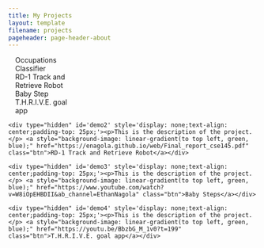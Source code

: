 ```yaml
---
title: My Projects
layout: template
filename: projects
pageheader: page-header-about
--- 
```

<ul style="margin-left: 0; padding-left: 0;display: block;">
  <li style="display: block;padding-left:1em;width: 25%;"><a onclick="toggleNav('1')" id='1'>Occupations Classifier</a></li>
  <li style="display: block;padding-left:1em;width: 25%;"><a onclick="toggleNav('2')" id='2'>RD-1 Track and Retrieve Robot</a></li>
  <li style="display: block;padding-left:1em;width: 25%;"><a onclick="toggleNav('3')" id='3'>Baby Step</a></li>
  <li style="display: block;padding-left:1em;width: 25%;"><a onclick="toggleNav('4')" id='4'>T.H.R.I.V.E. goal app</a></li>
</ul>

<body>
    <div type="hidden" id='demo' style='display: none;text-align: center;padding-top: 25px;'><p>This is the description of the project.</p> <a style="background-image: linear-gradient(to top left, green, blue);" href="https://enagola.github.io/web/CSE203B.pdf" type="application/pdf" class="btn">Occupations Classifier</a></div>
    
    <div type="hidden" id='demo2' style='display: none;text-align: center;padding-top: 25px;'><p>This is the description of the project.</p> <a style="background-image: linear-gradient(to top left, green, blue);" href="https://enagola.github.io/web/Final_report_cse145.pdf" class="btn">RD-1 Track and Retrieve Robot</a></div>

    <div type="hidden" id='demo3' style='display: none;text-align: center;padding-top: 25px;'><p>This is the description of the project.</p> <a style="background-image: linear-gradient(to top left, green, blue);" href="https://www.youtube.com/watch?v=W8iOpEHBDII&ab_channel=EthanNagola" class="btn">Baby Steps</a></div>

    <div type="hidden" id='demo4' style='display: none;text-align: center;padding-top: 25px;'><p>This is the description of the project.</p> <a style="background-image: linear-gradient(to top left, green, blue);" href="https://youtu.be/BbzbG_M_1v0?t=199" class="btn">T.H.R.I.V.E. goal app</a></div>
</body>

